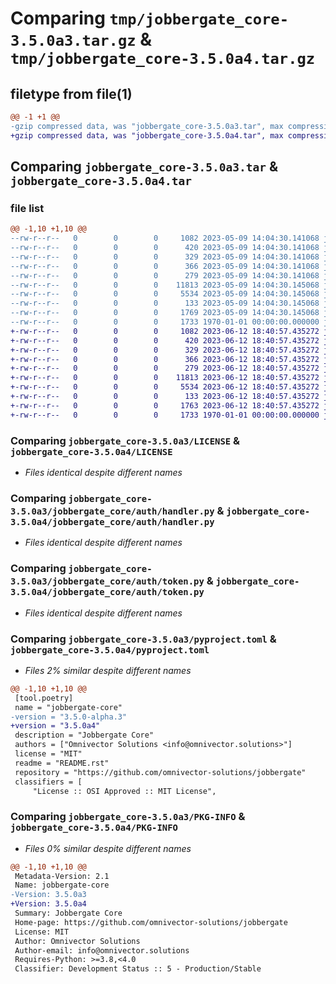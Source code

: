 # Comparing `tmp/jobbergate_core-3.5.0a3.tar.gz` & `tmp/jobbergate_core-3.5.0a4.tar.gz`

## filetype from file(1)

```diff
@@ -1 +1 @@
-gzip compressed data, was "jobbergate_core-3.5.0a3.tar", max compression
+gzip compressed data, was "jobbergate_core-3.5.0a4.tar", max compression
```

## Comparing `jobbergate_core-3.5.0a3.tar` & `jobbergate_core-3.5.0a4.tar`

### file list

```diff
@@ -1,10 +1,10 @@
--rw-r--r--   0        0        0     1082 2023-05-09 14:04:30.141068 jobbergate_core-3.5.0a3/LICENSE
--rw-r--r--   0        0        0      420 2023-05-09 14:04:30.141068 jobbergate_core-3.5.0a3/README.rst
--rw-r--r--   0        0        0      329 2023-05-09 14:04:30.141068 jobbergate_core-3.5.0a3/jobbergate_core/__init__.py
--rw-r--r--   0        0        0      366 2023-05-09 14:04:30.141068 jobbergate_core-3.5.0a3/jobbergate_core/auth/__init__.py
--rw-r--r--   0        0        0      279 2023-05-09 14:04:30.141068 jobbergate_core-3.5.0a3/jobbergate_core/auth/exceptions.py
--rw-r--r--   0        0        0    11813 2023-05-09 14:04:30.145068 jobbergate_core-3.5.0a3/jobbergate_core/auth/handler.py
--rw-r--r--   0        0        0     5534 2023-05-09 14:04:30.145068 jobbergate_core-3.5.0a3/jobbergate_core/auth/token.py
--rw-r--r--   0        0        0      133 2023-05-09 14:04:30.145068 jobbergate_core-3.5.0a3/jobbergate_core/version.py
--rw-r--r--   0        0        0     1769 2023-05-09 14:04:30.145068 jobbergate_core-3.5.0a3/pyproject.toml
--rw-r--r--   0        0        0     1733 1970-01-01 00:00:00.000000 jobbergate_core-3.5.0a3/PKG-INFO
+-rw-r--r--   0        0        0     1082 2023-06-12 18:40:57.435272 jobbergate_core-3.5.0a4/LICENSE
+-rw-r--r--   0        0        0      420 2023-06-12 18:40:57.435272 jobbergate_core-3.5.0a4/README.rst
+-rw-r--r--   0        0        0      329 2023-06-12 18:40:57.435272 jobbergate_core-3.5.0a4/jobbergate_core/__init__.py
+-rw-r--r--   0        0        0      366 2023-06-12 18:40:57.435272 jobbergate_core-3.5.0a4/jobbergate_core/auth/__init__.py
+-rw-r--r--   0        0        0      279 2023-06-12 18:40:57.435272 jobbergate_core-3.5.0a4/jobbergate_core/auth/exceptions.py
+-rw-r--r--   0        0        0    11813 2023-06-12 18:40:57.435272 jobbergate_core-3.5.0a4/jobbergate_core/auth/handler.py
+-rw-r--r--   0        0        0     5534 2023-06-12 18:40:57.435272 jobbergate_core-3.5.0a4/jobbergate_core/auth/token.py
+-rw-r--r--   0        0        0      133 2023-06-12 18:40:57.435272 jobbergate_core-3.5.0a4/jobbergate_core/version.py
+-rw-r--r--   0        0        0     1763 2023-06-12 18:40:57.435272 jobbergate_core-3.5.0a4/pyproject.toml
+-rw-r--r--   0        0        0     1733 1970-01-01 00:00:00.000000 jobbergate_core-3.5.0a4/PKG-INFO
```

### Comparing `jobbergate_core-3.5.0a3/LICENSE` & `jobbergate_core-3.5.0a4/LICENSE`

 * *Files identical despite different names*

### Comparing `jobbergate_core-3.5.0a3/jobbergate_core/auth/handler.py` & `jobbergate_core-3.5.0a4/jobbergate_core/auth/handler.py`

 * *Files identical despite different names*

### Comparing `jobbergate_core-3.5.0a3/jobbergate_core/auth/token.py` & `jobbergate_core-3.5.0a4/jobbergate_core/auth/token.py`

 * *Files identical despite different names*

### Comparing `jobbergate_core-3.5.0a3/pyproject.toml` & `jobbergate_core-3.5.0a4/pyproject.toml`

 * *Files 2% similar despite different names*

```diff
@@ -1,10 +1,10 @@
 [tool.poetry]
 name = "jobbergate-core"
-version = "3.5.0-alpha.3"
+version = "3.5.0a4"
 description = "Jobbergate Core"
 authors = ["Omnivector Solutions <info@omnivector.solutions>"]
 license = "MIT"
 readme = "README.rst"
 repository = "https://github.com/omnivector-solutions/jobbergate"
 classifiers = [
     "License :: OSI Approved :: MIT License",
```

### Comparing `jobbergate_core-3.5.0a3/PKG-INFO` & `jobbergate_core-3.5.0a4/PKG-INFO`

 * *Files 0% similar despite different names*

```diff
@@ -1,10 +1,10 @@
 Metadata-Version: 2.1
 Name: jobbergate-core
-Version: 3.5.0a3
+Version: 3.5.0a4
 Summary: Jobbergate Core
 Home-page: https://github.com/omnivector-solutions/jobbergate
 License: MIT
 Author: Omnivector Solutions
 Author-email: info@omnivector.solutions
 Requires-Python: >=3.8,<4.0
 Classifier: Development Status :: 5 - Production/Stable
```

